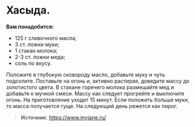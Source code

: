 # Хасыда.

**Вам понадобится:**

- 125 г сливочного масла;
- 3 ст. ложки муки;
- 1 стакан молока;
- 2-3 ст. ложки меда;
- соль по вкусу.

Положите в глубокую сковороду масло, добавьте муку и чуть подсолите. Поставьте на огонь и, активно растирая, доведите массу до золотистого цвета. В стакане горячего молока размешайте мед и добавьте к мучной смеси. Массу как следует прогрейте и выключите огонь. На приготовление уходит 15 минут. Если положить больше муки, то масса получается гуще. На следующий день режется как пирог.

> **Источник**: https://www.myjane.ru/
